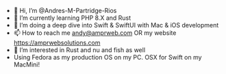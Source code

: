 - 👋 Hi, I’m @Andres-M-Partridge-Rios
- 🌱 I’m currently learning PHP 8.X and Rust
- 💞️ I’m doing a deep dive into Swift & SwiftUI with Mac & iOS development
- 📫 How to reach me andy@amprweb.com OR my website https://amprwebsolutions.com
- 👀 I’m interested in Rust and nu and fish as well
- Using Fedora as my production OS on my PC. OSX for Swift on my MacMini!
<!---
Andres-M-Rios/Andres-M-Rios is a ✨ special ✨ repository because its `README.md` (this file) appears on your GitHub profile.
You can click the Preview link to take a look at your changes.
--->
